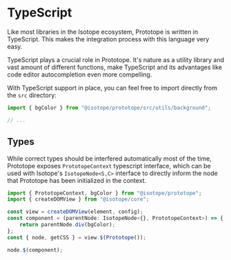 # TypeScript

Like most libraries in the Isotope ecosystem, Prototope is written in TypeScript. This makes the integration process with this language very easy.

TypeScript plays a crucial role in Prototope. It's nature as a utility library and vast amount of different functions, make TypeScript and its advantages like code editor autocompletion even more compelling.

With TypeScript support in place, you can feel free to import directly from the `src` directory:

```javascript
import { bgColor } from "@isotope/prototope/src/utils/background";

// ...
```

## Types

While correct types should be interfered automatically most of the time, Prototope exposes `PrototopeContext` typescript interface, which can be used with Isotope's `IsotopeNode<S,C>` interface to directly inform the node that Prototope has been initialized in the context.

```javascript
import { PrototopeContext, bgColor } from "@isotope/prototope";
import { createDOMView } from "@isotope/core";

const view = createDOMView(element, config);
const component = (parentNode: IsotopeNode<{}, PrototopeContext>) => {
	return parentNode.div(bgColor);
};
const { node, getCSS } = view.$(Prototope());

node.$(component);
```
